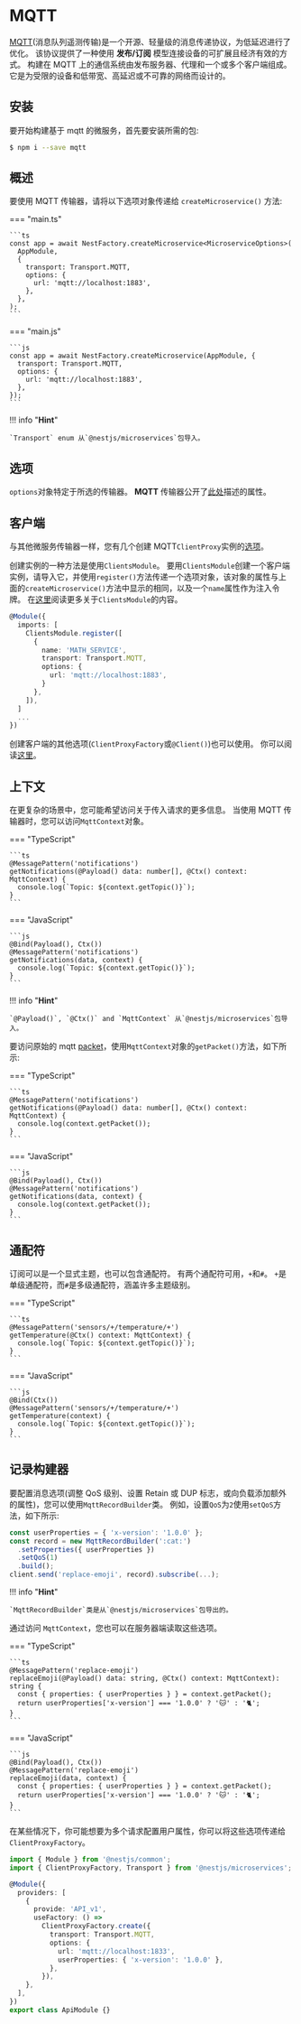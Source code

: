 # MQTT

[MQTT](https://mqtt.org/)(消息队列遥测传输)是一个开源、轻量级的消息传递协议，为低延迟进行了优化。
该协议提供了一种使用 **发布/订阅** 模型连接设备的可扩展且经济有效的方式。
构建在 MQTT 上的通信系统由发布服务器、代理和一个或多个客户端组成。
它是为受限的设备和低带宽、高延迟或不可靠的网络而设计的。

## 安装

要开始构建基于 mqtt 的微服务，首先要安装所需的包:

```bash
$ npm i --save mqtt
```

## 概述

要使用 MQTT 传输器，请将以下选项对象传递给 `createMicroservice()` 方法:

=== "main.ts"

    ```ts
    const app = await NestFactory.createMicroservice<MicroserviceOptions>(
      AppModule,
      {
        transport: Transport.MQTT,
        options: {
          url: 'mqtt://localhost:1883',
        },
      },
    );
    ```

=== "main.js"

    ```js
    const app = await NestFactory.createMicroservice(AppModule, {
      transport: Transport.MQTT,
      options: {
        url: 'mqtt://localhost:1883',
      },
    });
    ```

!!! info "**Hint**"

    `Transport` enum 从`@nestjs/microservices`包导入。

## 选项

`options`对象特定于所选的传输器。
**MQTT** 传输器公开了[此处](https://github.com/mqttjs/MQTT.js/#mqttclientstreambuilder-options)描述的属性。

## 客户端

与其他微服务传输器一样，您有几个创建 MQTT`ClientProxy`实例的[选项](https://docs.nestjs.com/microservices/basics#client)。

创建实例的一种方法是使用`ClientsModule`。
要用`ClientsModule`创建一个客户端实例，请导入它，并使用`register()`方法传递一个选项对象，该对象的属性与上面的`createMicroservice()`方法中显示的相同，以及一个`name`属性作为注入令牌。
在[这里](https://docs.nestjs.com/microservices/basics#client)阅读更多关于`ClientsModule`的内容。

```typescript
@Module({
  imports: [
    ClientsModule.register([
      {
        name: 'MATH_SERVICE',
        transport: Transport.MQTT,
        options: {
          url: 'mqtt://localhost:1883',
        }
      },
    ]),
  ]
  ...
})
```

创建客户端的其他选项(`ClientProxyFactory`或`@Client()`)也可以使用。
你可以阅读[这里](https://docs.nestjs.com/microservices/basics#client)。

## 上下文

在更复杂的场景中，您可能希望访问关于传入请求的更多信息。
当使用 MQTT 传输器时，您可以访问`MqttContext`对象。

=== "TypeScript"

    ```ts
    @MessagePattern('notifications')
    getNotifications(@Payload() data: number[], @Ctx() context: MqttContext) {
      console.log(`Topic: ${context.getTopic()}`);
    }
    ```

=== "JavaScript"

    ```js
    @Bind(Payload(), Ctx())
    @MessagePattern('notifications')
    getNotifications(data, context) {
      console.log(`Topic: ${context.getTopic()}`);
    }
    ```

!!! info "**Hint**"

    `@Payload()`, `@Ctx()` and `MqttContext` 从`@nestjs/microservices`包导入。

要访问原始的 mqtt [packet](https://github.com/mqttjs/mqtt-packet)，使用`MqttContext`对象的`getPacket()`方法，如下所示:

=== "TypeScript"

    ```ts
    @MessagePattern('notifications')
    getNotifications(@Payload() data: number[], @Ctx() context: MqttContext) {
      console.log(context.getPacket());
    }
    ```

=== "JavaScript"

    ```js
    @Bind(Payload(), Ctx())
    @MessagePattern('notifications')
    getNotifications(data, context) {
      console.log(context.getPacket());
    }
    ```

## 通配符

订阅可以是一个显式主题，也可以包含通配符。
有两个通配符可用，`+`和`#`。
`+`是单级通配符，而`#`是多级通配符，涵盖许多主题级别。

=== "TypeScript"

    ```ts
    @MessagePattern('sensors/+/temperature/+')
    getTemperature(@Ctx() context: MqttContext) {
      console.log(`Topic: ${context.getTopic()}`);
    }
    ```

=== "JavaScript"

    ```js
    @Bind(Ctx())
    @MessagePattern('sensors/+/temperature/+')
    getTemperature(context) {
      console.log(`Topic: ${context.getTopic()}`);
    }
    ```

## 记录构建器

要配置消息选项(调整 QoS 级别、设置 Retain 或 DUP 标志，或向负载添加额外的属性)，您可以使用`MqttRecordBuilder`类。
例如，设置`QoS`为`2`使用`setQoS`方法，如下所示:

```typescript
const userProperties = { 'x-version': '1.0.0' };
const record = new MqttRecordBuilder(':cat:')
  .setProperties({ userProperties })
  .setQoS(1)
  .build();
client.send('replace-emoji', record).subscribe(...);
```

!!! info "**Hint**"

    `MqttRecordBuilder`类是从`@nestjs/microservices`包导出的。

通过访问 `MqttContext`，您也可以在服务器端读取这些选项。

=== "TypeScript"

    ```ts
    @MessagePattern('replace-emoji')
    replaceEmoji(@Payload() data: string, @Ctx() context: MqttContext): string {
      const { properties: { userProperties } } = context.getPacket();
      return userProperties['x-version'] === '1.0.0' ? '🐱' : '🐈';
    }
    ```

=== "JavaScript"

    ```js
    @Bind(Payload(), Ctx())
    @MessagePattern('replace-emoji')
    replaceEmoji(data, context) {
      const { properties: { userProperties } } = context.getPacket();
      return userProperties['x-version'] === '1.0.0' ? '🐱' : '🐈';
    }
    ```

在某些情况下，你可能想要为多个请求配置用户属性，你可以将这些选项传递给`ClientProxyFactory`。

```typescript
import { Module } from '@nestjs/common';
import { ClientProxyFactory, Transport } from '@nestjs/microservices';

@Module({
  providers: [
    {
      provide: 'API_v1',
      useFactory: () =>
        ClientProxyFactory.create({
          transport: Transport.MQTT,
          options: {
            url: 'mqtt://localhost:1833',
            userProperties: { 'x-version': '1.0.0' },
          },
        }),
    },
  ],
})
export class ApiModule {}
```
